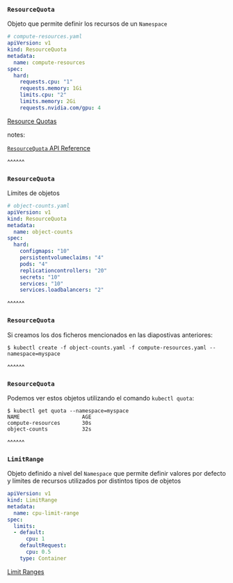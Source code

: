 ### `ResourceQuota`

Objeto que permite definir los recursos de un `Namespace`

```yaml
# compute-resources.yaml 
apiVersion: v1
kind: ResourceQuota
metadata:
  name: compute-resources
spec:
  hard:
    requests.cpu: "1"
    requests.memory: 1Gi
    limits.cpu: "2"
    limits.memory: 2Gi
    requests.nvidia.com/gpu: 4
```

[Resource Quotas](https://kubernetes.io/docs/concepts/policy/resource-quotas/)

notes:

[`ResourceQuota` API Reference](https://kubernetes.io/docs/reference/kubernetes-api/policy-resources/resource-quota-v1/)

^^^^^^

### `ResourceQuota`

Límites de objetos

```yaml
# object-counts.yaml
apiVersion: v1
kind: ResourceQuota
metadata:
  name: object-counts
spec:
  hard:
    configmaps: "10"
    persistentvolumeclaims: "4"
    pods: "4"
    replicationcontrollers: "20"
    secrets: "10"
    services: "10"
    services.loadbalancers: "2"
```

^^^^^^

### `ResourceQuota`

Si creamos los dos ficheros mencionados en las diapostivas anteriores:

```shell
$ kubectl create -f object-counts.yaml -f compute-resources.yaml --namespace=myspace
```

^^^^^^

### `ResourceQuota`

Podemos ver estos objetos utilizando el comando `kubectl quota`:

```shell
$ kubectl get quota --namespace=myspace
NAME                    AGE
compute-resources       30s
object-counts           32s
```

^^^^^^

### `LimitRange`

Objeto definido a nivel del `Namespace` que permite definir valores por defecto
y límites de recursos utilizados por distintos tipos de objetos

```yaml
apiVersion: v1
kind: LimitRange
metadata:
  name: cpu-limit-range
spec:
  limits:
  - default:
      cpu: 1
    defaultRequest:
      cpu: 0.5
    type: Container
```

[Limit Ranges](https://kubernetes.io/docs/concepts/policy/limit-range/)

